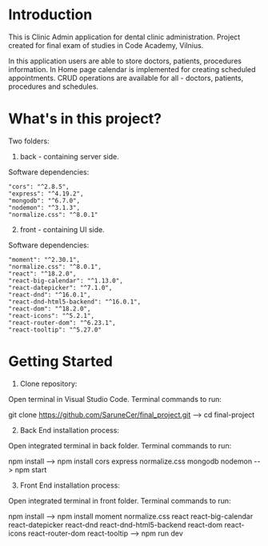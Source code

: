 # Introduction

This is Clinic Admin application for dental clinic administration. Project created for final exam of studies in Code Academy, Vilnius. 

In this application users are able to store doctors, patients, procedures information. In Home page calendar is implemented for creating scheduled appointments. CRUD operations are available for all - doctors, patients, procedures and schedules. 

# What's in this project?

Two folders:
1. back - containing server side.

Software dependencies:

    "cors": "^2.8.5",
    "express": "^4.19.2",
    "mongodb": "^6.7.0",
    "nodemon": "^3.1.3",
    "normalize.css": "^8.0.1"

2. front - containing UI side. 

Software dependencies:

    "moment": "^2.30.1",
    "normalize.css": "^8.0.1",
    "react": "^18.2.0",
    "react-big-calendar": "^1.13.0",
    "react-datepicker": "^7.1.0",
    "react-dnd": "^16.0.1",
    "react-dnd-html5-backend": "^16.0.1",
    "react-dom": "^18.2.0",
    "react-icons": "^5.2.1",
    "react-router-dom": "^6.23.1",
    "react-tooltip": "^5.27.0"

# Getting Started 

1. Clone repository:

Open terminal in Visual Studio Code.
Terminal commands to run:

git clone https://github.com/SaruneCer/final_project.git -->
cd final-project

2. Back End installation process:

Open integrated terminal in back folder.
Terminal commands to run:

npm install -->
npm install cors express normalize.css mongodb nodemon -->
npm start

3. Front End installation process: 

Open integrated terminal in front folder.
Terminal commands to run:

npm install -->
npm install moment normalize.css react react-big-calendar react-datepicker react-dnd react-dnd-html5-backend react-dom react-icons react-router-dom react-tooltip -->
npm run dev



